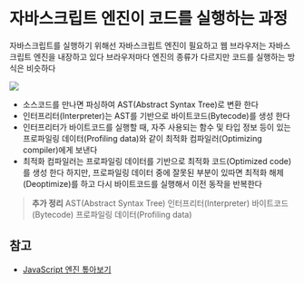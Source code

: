 # 자바스크립트 엔진이 코드를 실행하는 과정

자바스크립트를 실행하기 위해선 자바스크립트 엔진이 필요하고 웹 브라우저는 자바스크립트 엔진을 내장하고 있다
브라우저마다 엔진의 종류가 다르지만 코드를 실행하는 방식은 비슷하다

<img src="https://github.com/baeharam/Must-Know-About-Frontend/raw/main/images/javascript/engine-overview.png">

- 소스코드를 만나면 파싱하여 AST(Abstract Syntax Tree)로 변환 한다
- 인터프리터(Interpreter)는 AST를 기반으로 바이트코드(Bytecode)를 생성 한다
- 인터프리터가 바이트코드를 실행할 때, 자주 사용되는 함수 및 타입 정보 등이 있는 프로파일링 데이터(Profiling data)와 같이 최적화 컴파일러(Optimizing compiler)에게 보낸다
- 최적화 컴파일러는 프로파일링 데이터를 기반으로 최적화 코드(Optimized code)를 생성 한다
  하지만, 프로파일링 데이터 중에 잘못된 부분이 있따면 최적화 해제(Deoptimize)를 하고 다시 바이트코드를 실행해서 이전 동작을 반복한다

> **추가 정리**
> AST(Abstract Syntax Tree)
> 인터프리터(Interpreter)
> 바이트코드(Bytecode)
> 프로파일링 데이터(Profiling data)

## 참고

- [JavaScript 엔진 톺아보기](https://velog.io/@godori/JavaScript-engine-1)
